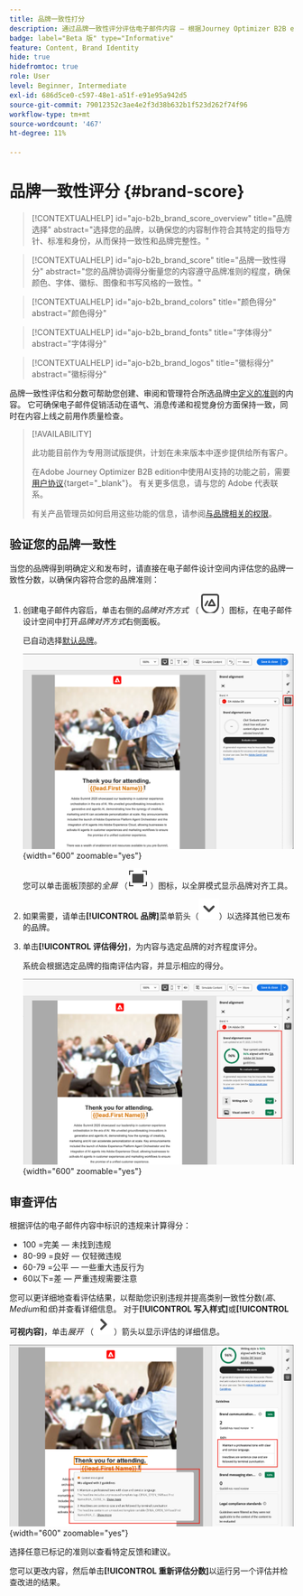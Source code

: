 ```yaml
---
title: 品牌一致性打分
description: 通过品牌一致性评分评估电子邮件内容 — 根据Journey Optimizer B2B edition中的品牌准则验证颜色、字体、徽标和书写样式。
badge: label="Beta 版" type="Informative"
feature: Content, Brand Identity
hide: true
hidefromtoc: true
role: User
level: Beginner, Intermediate
exl-id: 686d5ce0-c597-48e1-a51f-e91e95a942d5
source-git-commit: 79012352c3ae4e2f3d38b632b1f523d262f74f96
workflow-type: tm+mt
source-wordcount: '467'
ht-degree: 11%

---
```


# 品牌一致性评分 {#brand-score}

>[!CONTEXTUALHELP]
>id="ajo-b2b_brand_score_overview"
>title="品牌选择"
>abstract="选择您的品牌，以确保您的内容制作符合其特定的指导方针、标准和身份，从而保持一致性和品牌完整性。"

>[!CONTEXTUALHELP]
>id="ajo-b2b_brand_score"
>title="品牌一致性得分"
>abstract="您的品牌协调得分衡量您的内容遵守品牌准则的程度，确保颜色、字体、徽标、图像和书写风格的一致性。"

>[!CONTEXTUALHELP]
>id="ajo-b2b_brand_colors"
>title="颜色得分"
>abstract="颜色得分"

>[!CONTEXTUALHELP]
>id="ajo-b2b_brand_fonts"
>title="字体得分"
>abstract="字体得分"

>[!CONTEXTUALHELP]
>id="ajo-b2b_brand_logos"
>title="徽标得分"
>abstract="徽标得分"

品牌一致性评估和分数可帮助您创建、审阅和管理符合所选品牌[中定义的准则](./brands-manage-create.md#brand-definitions)的内容。 它可确保电子邮件促销活动在语气、消息传递和视觉身份方面保持一致，同时在内容上线之前用作质量检查。

>[!AVAILABILITY]
>
>此功能目前作为专用测试版提供，计划在未来版本中逐步提供给所有客户。
>
>在Adobe Journey Optimizer B2B edition中使用AI支持的功能之前，需要[用户协议](https://www.adobe.com/cn/legal/licenses-terms/adobe-dx-gen-ai-user-guidelines.html){target="_blank"}。 有关更多信息，请与您的 Adobe 代表联系。
>
>有关产品管理员如何启用这些功能的信息，请参阅[与品牌相关的权限](./brands-overview.md#brand-related-permissions)。

## 验证您的品牌一致性

当您的品牌得到明确定义和发布时，请直接在电子邮件设计空间内评估您的品牌一致性分数，以确保内容符合您的品牌准则：

1. 创建电子邮件内容后，单击右侧的&#x200B;_品牌对齐方式_ （![品牌对齐方式图标](../assets/do-not-localize/icon-brand-compliance.svg) ）图标，在电子邮件设计空间中打开&#x200B;_品牌对齐方式_&#x200B;右侧面板。

   已自动选择[默认品牌](./brands-manage-create.md#default-brand)。

   ![访问品牌协调工具](./assets/brands-alignment-sidebar.png){width="600" zoomable="yes"}

   您可以单击面板顶部的&#x200B;_全屏_ （![全屏图标](../assets/do-not-localize/icon-full-screen.svg) ）图标，以全屏模式显示品牌对齐工具。

1. 如果需要，请单击&#x200B;**[!UICONTROL 品牌]**&#x200B;菜单箭头（![向下箭头](../assets/do-not-localize/icon-down-menu.svg)）以选择其他已发布的品牌。

1. 单击&#x200B;**[!UICONTROL 评估得分]**，为内容与选定品牌的对齐程度评分。

   系统会根据选定品牌的指南评估内容，并显示相应的得分。

   ![品牌一致性评估分数](./assets/brands-alignment-evaluation.png){width="600" zoomable="yes"}

## 审查评估

根据评估的电子邮件内容中标识的违规来计算得分：

* 100 =完美 — 未找到违规
* 80-99 =良好 — 仅轻微违规
* 60-79 =公平 — 一些重大违反行为
* 60以下=差 — 严重违规需要注意

您可以更详细地查看评估结果，以帮助您识别违规并提高类别一致性分数(_高_、_Medium_&#x200B;和&#x200B;_低_)并查看详细信息。 对于&#x200B;**[!UICONTROL 写入样式]**&#x200B;或&#x200B;**[!UICONTROL 可视内容]**，单击&#x200B;_展开_ （![展开箭头](../assets/do-not-localize/icon-expand-right.svg)）箭头以显示评估的详细信息。

![品牌一致性评估详细信息](./assets/brands-alignment-evaluation-details.png){width="600" zoomable="yes"}

选择任意已标记的准则以查看特定反馈和建议。

您可以更改内容，然后单击&#x200B;**[!UICONTROL 重新评估分数]**&#x200B;以运行另一个评估并检查改进的结果。
